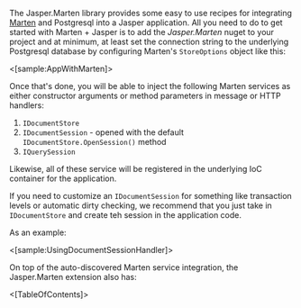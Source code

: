 <!--title:Jasper.Marten-->

The Jasper.Marten library provides some easy to use recipes for integrating  [Marten](https://jasperfx.github.io/marten) and Postgresql into a Jasper application. All you need to do to get
started with Marten + Jasper is to add the *Jasper.Marten* nuget to your project and at minimum,
at least set the connection string to the underlying Postgresql database by configuring
Marten's `StoreOptions` object like this:

<[sample:AppWithMarten]>

Once that's done, you will be able to inject the following Marten services as either constructor
arguments or method parameters in message or HTTP handlers:

1. `IDocumentStore`
1. `IDocumentSession` - opened with the default `IDocumentStore.OpenSession()` method
1. `IQuerySession`

Likewise, all of these service will be registered in the underlying IoC container for the application.

If you need to customize an `IDocumentSession` for something like transaction levels or automatic dirty checking, we recommend that you just take in `IDocumentStore` and create teh session in the application code.

As an example:

<[sample:UsingDocumentSessionHandler]>

On top of the auto-discovered Marten service integration, the Jasper.Marten extension also has:

<[TableOfContents]>